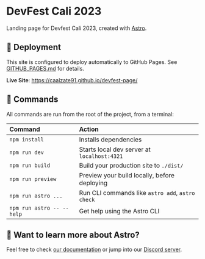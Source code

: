 # DevFest Cali 2023

Landing page for Devfest Cali 2023, created with [Astro](https://docs.astro.build).

## 🚀 Deployment

This site is configured to deploy automatically to GitHub Pages. See [GITHUB_PAGES.md](./GITHUB_PAGES.md) for details.

**Live Site**: https://caalzate91.github.io/devfest-page/

## 🧞 Commands

All commands are run from the root of the project, from a terminal:

| Command                   | Action                                           |
| :------------------------ | :----------------------------------------------- |
| `npm install`             | Installs dependencies                            |
| `npm run dev`             | Starts local dev server at `localhost:4321`      |
| `npm run build`           | Build your production site to `./dist/`          |
| `npm run preview`         | Preview your build locally, before deploying     |
| `npm run astro ...`       | Run CLI commands like `astro add`, `astro check` |
| `npm run astro -- --help` | Get help using the Astro CLI                     |

## 👀 Want to learn more about Astro?

Feel free to check [our documentation](https://docs.astro.build) or jump into our [Discord server](https://astro.build/chat).
